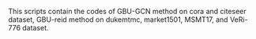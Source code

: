 This scripts contain the codes of GBU-GCN method on cora and citeseer dataset, GBU-reid method on dukemtmc, market1501, MSMT17, and VeRi-776 dataset.
